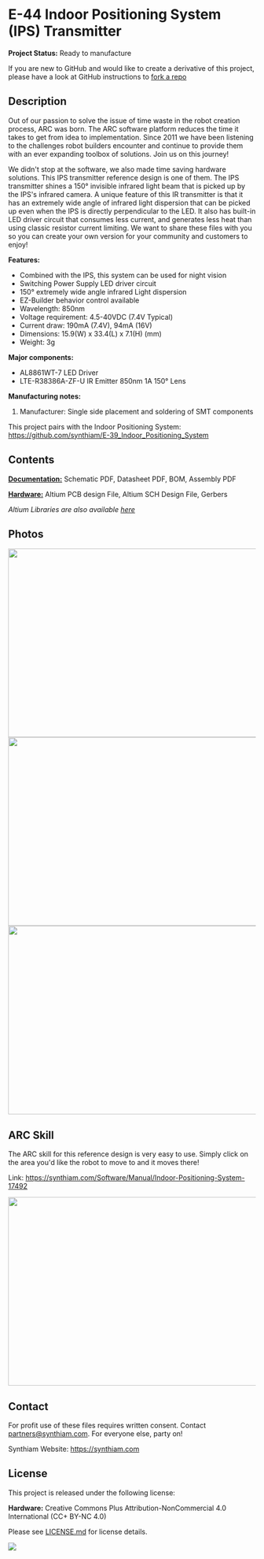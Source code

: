# E-44 Indoor Positioning System (IPS) Transmitter

**Project Status:** Ready to manufacture

If you are new to GitHub and would like to create a derivative of this project, please have a look at GitHub instructions to [fork a repo](https://help.github.com/en/articles/fork-a-repo)

## Description

Out of our passion to solve the issue of time waste in the robot creation process, ARC was born. The ARC software platform reduces the time it takes to get from idea to implementation. Since 2011 we have been listening to the challenges robot builders encounter and continue to provide them with an ever expanding toolbox of solutions. Join us on this journey!

We didn't stop at the software, we also made time saving hardware solutions. This IPS transmitter reference design is one of them. The IPS transmitter shines a 150° invisible infrared light beam that is picked up by the IPS's infrared camera. A unique feature of this IR transmitter is that it has an extremely wide angle of infrared light dispersion that can be picked up even when the IPS is directly perpendicular to the LED. It also has built-in LED driver circuit that consumes less current, and generates less heat than using classic resistor current limiting. We want to share these files with you so you can create your own version for your community and customers to enjoy!

**Features:**
- Combined with the IPS, this system can be used for night vision
- Switching Power Supply LED driver circuit
- 150° extremely wide angle infrared Light dispersion
- EZ-Builder behavior control available
- Wavelength: 850nm
- Voltage requirement: 4.5-40VDC (7.4V Typical)
- Current draw: 190mA (7.4V), 94mA (16V)
- Dimensions: 15.9(W) x 33.4(L) x 7.1(H) (mm)
- Weight: 3g

**Major components:** 
- AL8861WT-7 LED Driver
- LTE-R38386A-ZF-U IR Emitter 850nm 1A 150° Lens

**Manufacturing notes:** 
1. Manufacturer: Single side placement and soldering of SMT components

This project pairs with the Indoor Positioning System: https://github.com/synthiam/E-39_Indoor_Positioning_System

## Contents

[**Documentation:**](https://github.com/synthiam/E-44_IPS_Transmitter/tree/master/E-44%20Documentation) Schematic PDF, Datasheet PDF, BOM, Assembly PDF

[**Hardware:**](https://github.com/synthiam/E-44_IPS_Transmitter/tree/master/E-44%20Hardware) Altium PCB design File, Altium SCH Design File, Gerbers

*Altium Libraries are also available <a href="https://github.com/synthiam/Synthiam_Altium_Librairies">here</a>*

## Photos

<p align="left">
<img src="https://live.staticflickr.com/65535/40785585963_ca46753d8d_k.jpg" width="683" height="383">
<img src="https://live.staticflickr.com/65535/46962805984_b0e9dc204d_k.jpg" width="683" height="383">
<img src="https://live.staticflickr.com/65535/32808700827_8a51697d4c_k.jpg" width="683" height="383"></p>

## ARC Skill

The ARC skill for this reference design is very easy to use. Simply click on the area you'd like the robot to move to and it moves there! 

Link: https://synthiam.com/Software/Manual/Indoor-Positioning-System-17492

<a href="https://synthiam.com/Software/Manual/Indoor-Positioning-System-17492"><img src="E-39.gif" width="683" height="383"></a>

## Contact

For profit use of these files requires written consent. Contact partners@synthiam.com. For everyone else, party on!

Synthiam Website: https://synthiam.com

## License

This project is released under the following license:

**Hardware:** Creative Commons Plus Attribution-NonCommercial 4.0 International (CC+ BY-NC 4.0)

Please see [LICENSE.md](https://github.com/synthiam/E-44_IPS_Transmitter/blob/master/LICENSE.md) for license details.

<a href="https://synthiam.com"><img src="https://live.staticflickr.com/65535/47791527651_358dffb302_m.jpg"></a>

